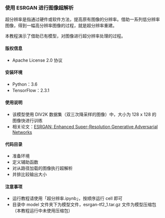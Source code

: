 ### 使用 ESRGAN 进行图像超解析


超分辨率是指通过硬件或软件方法，提高原有图像的分辨率。借助一系列低分辨率图像，得到一幅高分辨率图像的过程，就是超分辨率重建。  

本教程演示了借助已有模型，对图像进行超分辨率处理的过程。

#### 版权信息
* Apache License 2.0 协议

#### 安装环境
* Python：3.6
* TensorFlow：2.3.1

#### 使用说明
* 该模型使用 DIV2K 数据集（双三次降采样的图像）中，大小为 128 x 128 的图像快进行训练
* 相关论文：[ESRGAN: Enhanced Super-Resolution
Generative Adversarial Networks](https://arxiv.org/pdf/1809.00219.pdf)

#### 代码目录
* 准备环境
* 定义辅助函数
* 对从路径加载的图像执行超解析
* 并排比较输出大小

#### 注意事项
* 运行教程请使用「超分辨率.ipynb」，按顺序运行 cell 即可
* 目录中 model 文件夹下为模型文件，esrgan-tf2_1.tar.gz 文件为模型压缩包（本教程运行中未使用压缩包）
